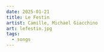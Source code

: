 ```yaml
---
date: 2025-01-21
title: Le Festin
artist: Camille, Michael Giacchino
art: lefestin.jpg
tags:
  - songs
---
```

